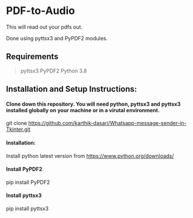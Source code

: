 # PDF-to-Audio
This will read out your pdfs out.

Done using pyttsx3 and PyPDF2 modules.


## Requirements
>pyttsx3
>PyPDF2
>Python 3.8

## Installation and Setup Instructions:

#### Clone down this repository. You will need python, pyttsx3 and pyttsx3 installed globally on your machine or in a virutal environment.

git clone https://github.com/karthik-dasari/Whatsapp-message-sender-in-Tkinter.git

#### Installation:

Install python latest version from https://www.python.org/downloads/

#### Install PyPDF2

pip install PyPDF2

#### Install pyttsx3

pip install pyttsx3
